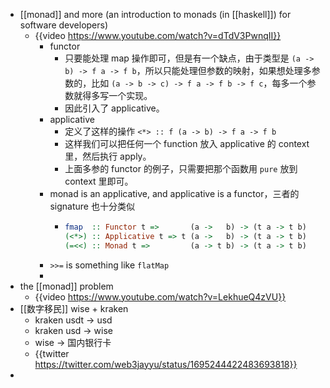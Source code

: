 - [[monad]] and more (an introduction to monads (in [[haskell]]) for software developers)
	- {{video https://www.youtube.com/watch?v=dTdV3PwnqII}}
		- functor
			- 只要能处理 map 操作即可，但是有一个缺点，由于类型是 `(a -> b) -> f a -> f b`，所以只能处理但参数的映射，如果想处理多参数的，比如 `(a -> b -> c) -> f a -> f b -> f c`，每多一个参数就得多写一个实现。
			- 因此引入了 applicative。
		- applicative
			- 定义了这样的操作 `<*> :: f (a -> b) -> f a -> f b`
			- 这样我们可以把任何一个 function 放入 applicative 的 context 里，然后执行 apply。
			- 上面多参的 functor 的例子，只需要把那个函数用 `pure` 放到 context 里即可。
		- monad is an applicative, and applicative is a functor，三者的 signature 也十分类似
			- ```haskell
			  fmap  :: Functor t =>       (a ->   b) -> (t a -> t b)
			  (<*>) :: Applicative t => t (a ->   b) -> (t a -> t b)
			  (=<<) :: Monad t =>         (a -> t b) -> (t a -> t b)
			  ```
		- `>>=` is something like `flatMap`
		-
- the [[monad]] problem
	- {{video https://www.youtube.com/watch?v=LekhueQ4zVU}}
- [[数字移民]] wise + kraken
	- kraken usdt -> usd
	- kraken usd -> wise
	- wise -> 国内银行卡
	- {{twitter https://twitter.com/web3jayyu/status/1695244422483693818}}
-